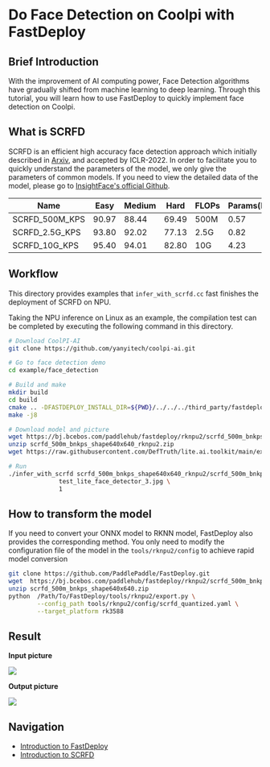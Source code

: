 # Do Face Detection on Coolpi with FastDeploy

## Brief Introduction

With the improvement of AI computing power, Face Detection algorithms have gradually shifted from machine learning to
deep learning. Through this tutorial, you will learn how to use FastDeploy to quickly implement face detection on
Coolpi.

## What is SCRFD

SCRFD is an efficient high accuracy face detection approach which initially described
in [Arxiv](https://arxiv.org/abs/2105.04714), and accepted by ICLR-2022. In order to facilitate you to quickly
understand the parameters of the model, we only give the parameters of common models. If you need to view the detailed
data of the model, please go
to [InsightFace's official Github](https://github.com/deepinsight/insightface/tree/master/detection/scrfd).

|Name|Easy|Medium|Hard|FLOPs|Params(M)|
|-|-|-|-|-|-|
|SCRFD_500M_KPS|90.97|88.44|69.49|500M|0.57|
|SCRFD_2.5G_KPS|93.80|92.02|77.13|2.5G|0.82|
|SCRFD_10G_KPS|95.40|94.01|82.80|10G|4.23|

## Workflow

This directory provides examples that `infer_with_scrfd.cc` fast finishes the deployment of SCRFD on NPU.

Taking the NPU inference on Linux as an example, the compilation test can be completed by executing the following
command in this directory.

```bash
# Download CoolPI-AI
git clone https://github.com/yanyitech/coolpi-ai.git

# Go to face detection demo
cd example/face_detection

# Build and make
mkdir build
cd build
cmake .. -DFASTDEPLOY_INSTALL_DIR=${PWD}/../../../third_party/fastdeploy-develop
make -j8

# Download model and picture
wget https://bj.bcebos.com/paddlehub/fastdeploy/rknpu2/scrfd_500m_bnkps_shape640x640_rknpu2.zip
unzip scrfd_500m_bnkps_shape640x640_rknpu2.zip
wget https://raw.githubusercontent.com/DefTruth/lite.ai.toolkit/main/examples/lite/resources/test_lite_face_detector_3.jpg

# Run
./infer_with_scrfd scrfd_500m_bnkps_shape640x640_rknpu2/scrfd_500m_bnkps_shape640x640_rk3588_quantized.rknn \
              test_lite_face_detector_3.jpg \
              1
```

## How to transform the model

If you need to convert your ONNX model to RKNN model, FastDeploy also provides the corresponding method. You only need
to modify the configuration file of the model in the `tools/rknpu2/config` to achieve rapid model conversion

```Bash
git clone https://github.com/PaddlePaddle/FastDeploy.git
wget  https://bj.bcebos.com/paddlehub/fastdeploy/rknpu2/scrfd_500m_bnkps_shape640x640.zip
unzip scrfd_500m_bnkps_shape640x640.zip
python  /Path/To/FastDeploy/tools/rknpu2/export.py \
        --config_path tools/rknpu2/config/scrfd_quantized.yaml \
        --target_platform rk3588

```

## Result

**Input picture**

![](https://user-images.githubusercontent.com/58363586/212815960-a80cb2fa-4198-4b53-a1b0-d8fda309a097.jpg)

**Output picture**

![](https://user-images.githubusercontent.com/58363586/212816086-2c59e291-2c28-4817-9ba5-1c8e18a5f8db.jpg)

## Navigation

- [Introduction to FastDeploy](https://cool-pi.com/topic/172/coolpi-has-been-adapted-to-fastdeploy)
- [Introduction to SCRFD](https://github.com/deepinsight/insightface/tree/master/detection/scrfd)